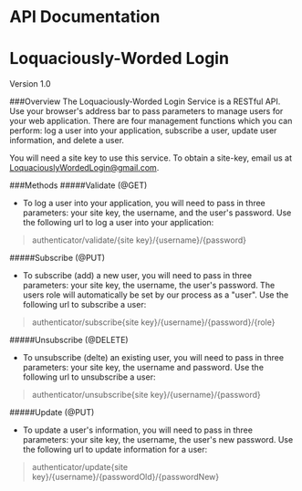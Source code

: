 API Documentation
=======
Loquaciously-Worded Login
=======
Version 1.0

###Overview
The Loquaciously-Worded Login Service is a RESTful API. Use your browser's address bar to pass parameters to manage users for your web application. There are four management functions which you can perform: log a user into your application, subscribe a user, update user information, and delete a user.

You will need a site key to use this service. To obtain a site-key, email us at LoquaciouslyWordedLogin@gmail.com.

###Methods
#####Validate (@GET)
* To log a user into your application, you will need to pass in three parameters: your site key, the username, and the user's password. Use the following url to log a user into your application:

>  authenticator/validate/{site key}/{username}/{password}

#####Subscribe (@PUT)
* To subscribe (add) a new user, you will need to pass in three parameters: your site key, the username, the user's password. The users role will automatically be set by our process as a "user". Use the following url to subscribe a user:

>  authenticator/subscribe{site key}/{username}/{password}/{role}

#####Unsubscribe (@DELETE)
* To unsubscribe (delte) an existing user, you will need to pass in three parameters: your site key, the username and password. Use the following url to unsubscribe a user:

> authenticator/unsubscribe{site key}/{username}/{password}

#####Update (@PUT)
* To update a user's information, you will need to pass in three parameters: your site key, the username, the user's new password. Use the following url to update information for a user:

> authenticator/update{site key}/{username}/{passwordOld}/{passwordNew}
